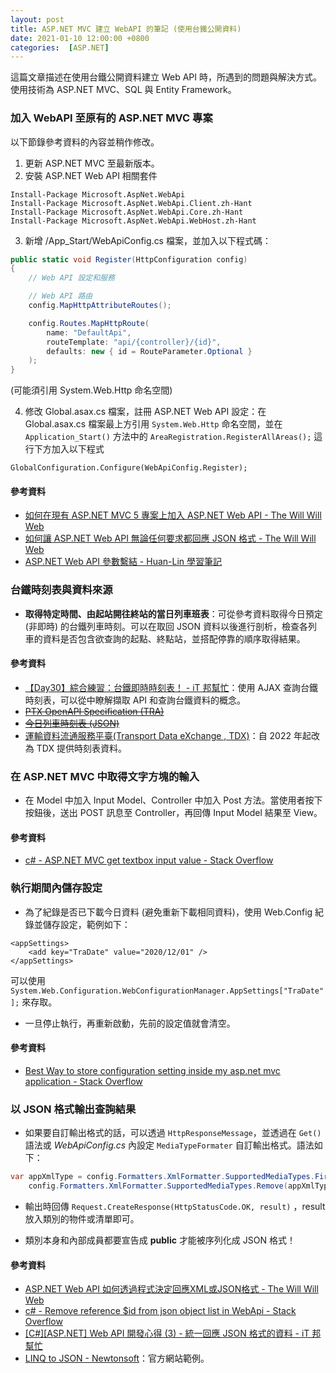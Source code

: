 ```yaml
---
layout: post
title: ASP.NET MVC 建立 WebAPI 的筆記 (使用台鐵公開資料)
date: 2021-01-10 12:00:00 +0800
categories:  [ASP.NET]
--- 
```


這篇文章描述在使用台鐵公開資料建立 Web API 時，所遇到的問題與解決方式。使用技術為 ASP.NET MVC、SQL 與 Entity Framework。

### 加入 WebAPI 至原有的 ASP.NET MVC 專案

以下節錄參考資料的內容並稍作修改。

1. 更新 ASP.NET MVC 至最新版本。
2. 安裝 ASP.NET Web API 相關套件

```
Install-Package Microsoft.AspNet.WebApi
Install-Package Microsoft.AspNet.WebApi.Client.zh-Hant
Install-Package Microsoft.AspNet.WebApi.Core.zh-Hant
Install-Package Microsoft.AspNet.WebApi.WebHost.zh-Hant
```

3. 新增 /App_Start/WebApiConfig.cs 檔案，並加入以下程式碼：

``` csharp
public static void Register(HttpConfiguration config)
{
    // Web API 設定和服務

    // Web API 路由
    config.MapHttpAttributeRoutes();

    config.Routes.MapHttpRoute(
        name: "DefaultApi",
        routeTemplate: "api/{controller}/{id}",
        defaults: new { id = RouteParameter.Optional }
    );
}
```

(可能須引用 System.Web.Http 命名空間)

4. 修改 Global.asax.cs 檔案，註冊 ASP.NET Web API 設定：在 Global.asax.cs 檔案最上方引用 `System.Web.Http` 命名空間，並在 `Application_Start()` 方法中的 `AreaRegistration.RegisterAllAreas();` 這行下方加入以下程式

`GlobalConfiguration.Configure(WebApiConfig.Register);`

#### 參考資料

- [如何在現有 ASP.NET MVC 5 專案上加入 ASP.NET Web API - The Will Will Web](https://blog.miniasp.com/post/2015/02/18/How-to-Add-Web-API-to-ASPNET-MVC)
- [如何讓 ASP.NET Web API 無論任何要求都回應 JSON 格式 - The Will Will Web](https://blog.miniasp.com/post/2013/11/05/Creating-ASPNET-Web-API-Help-Pages-for-ASPNET-MVC-4.aspx)
- [ASP.NET Web API 參數繫結 - Huan-Lin 學習筆記](https://www.huanlintalk.com/2013/01/aspnet-web-api-parameter-binding.html)

### 台鐵時刻表與資料來源

- **取得特定時間、由起站開往終站的當日列車班表**：可從參考資料取得今日預定 (非即時) 的台鐵列車時刻。可以在取回 JSON 資料以後進行剖析，檢查各列車的資料是否包含欲查詢的起點、終點站，並搭配停靠的順序取得結果。

#### 參考資料

- [【Day30】綜合練習：台鐵即時時刻表！ - iT 邦幫忙](https://ithelp.ithome.com.tw/articles/10252411)：使用 AJAX 查詢台鐵時刻表，可以從中瞭解擷取 API 和查詢台鐵資料的概念。
- ~~[PTX OpenAPI Specification (TRA) ](https://ptx.transportdata.tw/MOTC?t=Rail&v=3#/)~~
- ~~[今日列車時刻表 (JSON)](https://ptx.transportdata.tw/MOTC/v3/Rail/TRA/DailyTrainTimetable/Today?$format=JSON)~~
- [運輸資料流通服務平臺(Transport Data eXchange , TDX)](https://tdx.transportdata.tw/)：自 2022 年起改為 TDX 提供時刻表資料。

### 在 ASP.NET MVC 中取得文字方塊的輸入

- 在 Model 中加入 Input Model、Controller 中加入 Post 方法。當使用者按下按鈕後，送出 POST 訊息至 Controller，再回傳 Input Model 結果至 View。

#### 參考資料

- [c# - ASP.NET MVC get textbox input value - Stack Overflow](https://stackoverflow.com/questions/18873098/asp-net-mvc-get-textbox-input-value)

### 執行期間內儲存設定

- 為了紀錄是否已下載今日資料 (避免重新下載相同資料)，使用 Web.Config 紀錄並儲存設定，範例如下：

```
<appSettings>
    <add key="TraDate" value="2020/12/01" />
</appSettings>
```

可以使用 `System.Web.Configuration.WebConfigurationManager.AppSettings["TraDate"];` 來存取。
- 一旦停止執行，再重新啟動，先前的設定值就會清空。

#### 參考資料

- [Best Way to store configuration setting inside my asp.net mvc application - Stack Overflow](https://stackoverflow.com/questions/18044712/best-way-to-store-configuration-setting-inside-my-asp-net-mvc-application)

### 以 JSON 格式輸出查詢結果

- 如果要自訂輸出格式的話，可以透過 `HttpResponseMessage`，並透過在 `Get()` 語法或 _WebApiConfig.cs_ 內設定 `MediaTypeFormater` 自訂輸出格式。語法如下：

``` csharp
var appXmlType = config.Formatters.XmlFormatter.SupportedMediaTypes.FirstOrDefault(t => t.MediaType == "application/xml");
    config.Formatters.XmlFormatter.SupportedMediaTypes.Remove(appXmlType);
```

- 輸出時回傳 `Request.CreateResponse(HttpStatusCode.OK, result)` ，result 放入類別的物件或清單即可。

- 類別本身和內部成員都要宣告成 **public** 才能被序列化成 JSON 格式！

#### 參考資料

- [ASP.NET Web API 如何透過程式決定回應XML或JSON格式 - The Will Will Web](https://blog.miniasp.com/post/2012/10/14/ASPNET-Web-API-HttpResponseMessage-XmlMediaTypeFormatter-JsonMediaTypeFormatter)
- [c# - Remove reference $id from json object list in WebApi - Stack Overflow](https://stackoverflow.com/questions/54826797/remove-reference-id-from-json-object-list-in-webapi/54828472)
- [[C#][ASP.NET] Web API 開發心得 (3) - 統一回應 JSON 格式的資料 - iT 邦幫忙](https://ithelp.ithome.com.tw/articles/10198146)
- [LINQ to JSON - Newtonsoft](https://www.newtonsoft.com/json/help/html/Samples.htm)：官方網站範例。

